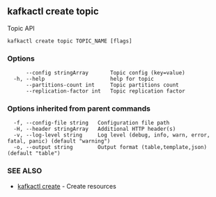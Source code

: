 ## kafkactl create topic

Topic API

```
kafkactl create topic TOPIC_NAME [flags]
```

### Options

```
      --config stringArray       Topic config (key=value)
  -h, --help                     help for topic
      --partitions-count int     Topic partitions count
      --replication-factor int   Topic replication factor
```

### Options inherited from parent commands

```
  -f, --config-file string   Configuration file path
  -H, --header stringArray   Additional HTTP header(s)
  -v, --log-level string     Log level (debug, info, warn, error, fatal, panic) (default "warning")
  -o, --output string        Output format (table,template,json) (default "table")
```

### SEE ALSO

* [kafkactl create](kafkactl_create.md)	 - Create resources

